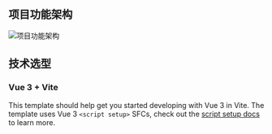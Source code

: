 ## 项目功能架构

![项目功能架构](https://cdn.jsdelivr.net/gh/LaicZhang/picture-bed/com/20220206202800.png)

## 技术选型
### Vue 3 + Vite
This template should help get you started developing with Vue 3 in Vite. The template uses Vue 3 `<script setup>` SFCs, check out the [script setup docs](https://v3.vuejs.org/api/sfc-script-setup.html#sfc-script-setup) to learn more.